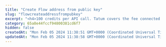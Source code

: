 ```yaml
---
title: "Create Flow address from public key"
slug: "flowcreateaddressfrompubkey"
excerpt: "<h4>100 credits per API call. Tatum covers the fee connected to the transaction costs in subscription credits. This operation can be done on mainnet only for paid plans.</h4><br/>\n<p>Create Flow blockchain addresses from public key. This will generate address on the blockchain with public key. Private key for that public key can be used for signing transaction.\nThere are two possibilites how the transaction on the blockchain can be created:\n<ul>\n<li>Using mnemonic and index - private key is generated based on the index in the mnemonic.</li>\n<li>Using secret - private keys is entered manually.</li>\n</ul><br/><br/>\nThis operation needs the private key of the blockchain address. Every time the funds are transferred, the transaction must be signed with the corresponding private key.\nNo one should ever send it's own private keys to the internet because there is a strong possibility of stealing keys and losing funds. In this method, it is possible to enter privateKey\nor signatureId. PrivateKey should be used only for quick development on testnet versions of blockchain when there is no risk of losing funds. In production,\n<a href=\"https://github.com/tatumio/tatum-kms\" target=\"_blank\">Tatum KMS</a> should be used for the highest security standards, and signatureId should be present in the request.\nAlternatively, using the Tatum client library for supported languages.\n</p>"
category: 65a8e44fccf94800381cd6f7
hidden: false
createdAt: "Mon Feb 05 2024 11:38:51 GMT+0000 (Coordinated Universal Time)"
updatedAt: "Mon Feb 05 2024 11:38:58 GMT+0000 (Coordinated Universal Time)"
---
```

